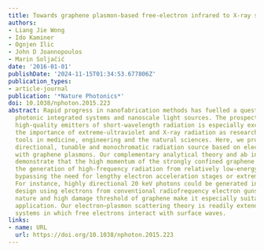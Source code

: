 ```yaml
---
title: Towards graphene plasmon-based free-electron infrared to X-ray sources
authors:
- Liang Jie Wong
- Ido Kaminer
- Ognjen Ilic
- John D Joannopoulos
- Marin Soljačić
date: '2016-01-01'
publishDate: '2024-11-15T01:34:53.677806Z'
publication_types:
- article-journal
publication: '*Nature Photonics*'
doi: 10.1038/nphoton.2015.223
abstract: Rapid progress in nanofabrication methods has fuelled a quest for ultra-compact
  photonic integrated systems and nanoscale light sources. The prospect of small-footprint,
  high-quality emitters of short-wavelength radiation is especially exciting due to
  the importance of extreme-ultraviolet and X-ray radiation as research and diagnostic
  tools in medicine, engineering and the natural sciences. Here, we propose a highly
  directional, tunable and monochromatic radiation source based on electrons interacting
  with graphene plasmons. Our complementary analytical theory and ab initio simulations
  demonstrate that the high momentum of the strongly confined graphene plasmons enables
  the generation of high-frequency radiation from relatively low-energy electrons,
  bypassing the need for lengthy electron acceleration stages or extreme laser intensities.
  For instance, highly directional 20 keV photons could be generated in a table-top
  design using electrons from conventional radiofrequency electron guns. The conductive
  nature and high damage threshold of graphene make it especially suitable for this
  application. Our electron–plasmon scattering theory is readily extended to other
  systems in which free electrons interact with surface waves.
links:
- name: URL
  url: https://doi.org/10.1038/nphoton.2015.223
---
```

